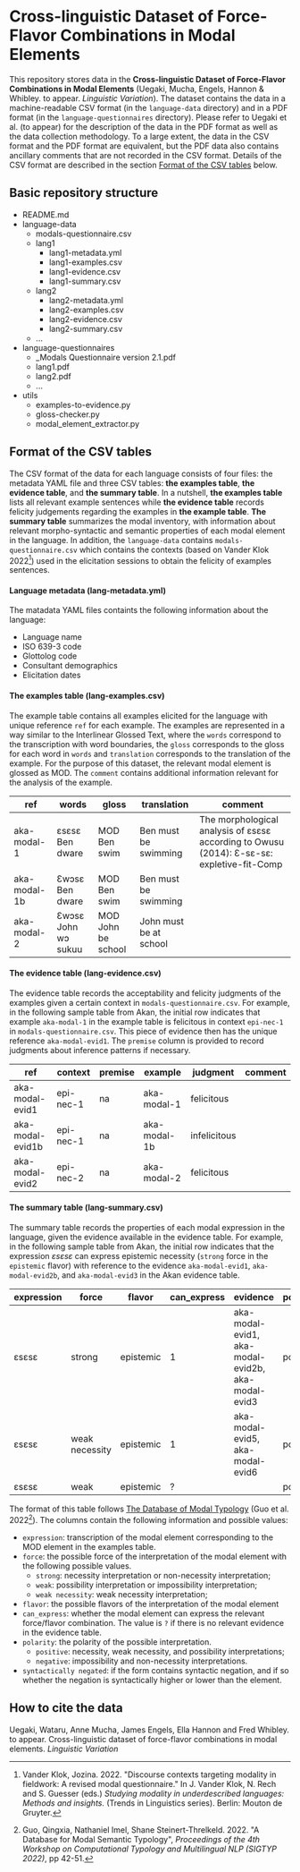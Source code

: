 # Cross-linguistic Dataset of Force-Flavor Combinations in Modal Elements

This repository stores data in the **Cross-linguistic Dataset of Force-Flavor Combinations in Modal Elements**
(Uegaki, Mucha, Engels, Hannon & Whibley. to appear. _Linguistic Variation_). The dataset contains the data in a machine-readable CSV format (in the `language-data` directory) and in a PDF format (in the `language-questionnaires` directory). Please refer to Uegaki et al. (to appear) for the description of the data in the PDF format as well as the data collection methodology. To a large extent, the data in the CSV format and the PDF format are equivalent, but the PDF data also contains ancillary comments that are not recorded in the CSV format. Details of the CSV format are described in the section [Format of the CSV tables](#Format-of-the-CSV-tables) below.

## Basic repository structure

- README.md
- language-data
    - modals-questionnaire.csv 
    - lang1
        - lang1-metadata.yml
        - lang1-examples.csv
        - lang1-evidence.csv
        - lang1-summary.csv
    - lang2
        - lang2-metadata.yml
        - lang2-examples.csv
        - lang2-evidence.csv
        - lang2-summary.csv
    - ...
- language-questionnaires
    - _Modals Questionnaire version 2.1.pdf
    - lang1.pdf
    - lang2.pdf
    - ...
- utils
    - examples-to-evidence.py
    - gloss-checker.py
    - modal_element_extractor.py

## Format of the CSV tables

The CSV format of the data for each language consists of four files: the metadata YAML file and three CSV tables: **the examples table**, **the evidence table**, and **the summary table**. In a nutshell, **the examples table** lists all relevant example sentences while **the evidence table** records felicity judgements regarding the examples in **the example table**. **The summary table** summarizes the modal inventory, with information about relevant morpho-syntactic and semantic properties of each modal element in the language. In addition, the `language-data` contains `modals-questionnaire.csv` which contains the contexts (based on Vander Klok 2022[^1]) used in the elicitation sessions to obtain the felicity of examples sentences. 

[^1]: Vander Klok, Jozina. 2022. "Discourse contexts targeting modality in fieldwork: A revised modal questionnaire." In J. Vander Klok, N. Rech and S. Guesser (eds.) _Studying modality in underdescribed languages: Methods and insights._ (Trends in Linguistics series). Berlin: Mouton de Gruyter.

#### Language metadata (lang-metadata.yml)

The matadata YAML files containts the following information about the language:

- Language name
- ISO 639-3 code
- Glottolog code
- Consultant demographics
- Elicitation dates

#### The examples table (lang-examples.csv)

The example table contains all examples elicited for the language with unique reference `ref` for each example. 
The examples are represented in a way similar to the Interlinear Glossed Text, where the `words` correspond to the transcription with word boundaries, the `gloss` corresponds to the gloss for each word in `words` and `translation`
corresponds to the translation of the example. For the purpose of this dataset, the relevant modal element is glossed as MOD. The `comment` contains additional information relevant for the analysis of the example. 

| ref |	words	| gloss	| translation |	comment |
| ----------- | ----------- | ----------- | ----------- | ----------- |
| aka-modal-1 | ɛsɛsɛ Ben dware	| MOD Ben swim	| Ben must be swimming	| The morphological analysis of ɛsɛsɛ according to Owusu (2014): Ɛ-sɛ-sɛ: expletive-fit-Comp |
| aka-modal-1b	| Ɛwɔsɛ Ben dware	| MOD Ben swim	| Ben must be swimming	|
| aka-modal-2	| Ɛwɔsɛ John wɔ sukuu |	MOD John be school | John must be at school	|

#### The evidence table (lang-evidence.csv)

The evidence table records the acceptability and felicity judgments of the examples given a certain context in `modals-questionnaire.csv`. For example, in the following sample table from Akan, the initial row indicates that example `aka-modal-1` in the example table is felicitous in context `epi-nec-1` in `modals-questionnaire.csv`. This piece of evidence then has the unique reference `aka-modal-evid1`. The `premise` column is provided to record judgments about inference patterns if necessary. 

| ref | context	| premise	| example	| judgment	| comment	|
| ----------- | ----------- | ----------- | ----------- | ----------- | ----------- | 
| aka-modal-evid1 |	epi-nec-1 | na	| aka-modal-1	| felicitous	|
| aka-modal-evid1b	| epi-nec-1	| na	| aka-modal-1b	| infelicitous	|
| aka-modal-evid2	| epi-nec-2	| na	| aka-modal-2	| felicitous |

#### The summary table  (lang-summary.csv)

The summary table records the properties of each modal expression in the language, given the evidence available in the evidence table. For example, in the following sample table from Akan, the initial row indicates that the expression _ɛsɛsɛ_ can express epistemic necessity (`strong` force in the `epistemic` flavor) with reference to the evidence `aka-modal-evid1`, `aka-modal-evid2b`, and `aka-modal-evid3` in the Akan evidence table. 

| expression | force | flavor | can_express	| evidence	| polarity	| syntactically_negated	| full_form	| notes	|
| ----------- | ----------- | ----------- | ----------- | ----------- | ----------- | ----------- | ----------- | ----------- | 
| ɛsɛsɛ	| strong	| epistemic	| 1	| aka-modal-evid1, aka-modal-evid2b, aka-modal-evid3	| positive	| no	| ɛsɛsɛ		|
| ɛsɛsɛ	| weak necessity	| epistemic	| 1	| aka-modal-evid5, aka-modal-evid6	| positive	| no	| ɛsɛsɛ	|
| ɛsɛsɛ	| weak	| epistemic	| ?		|| positive	| no	| ɛsɛsɛ	|

The format of this table follows [The Database of Modal Typology](https://github.com/CLMBRs/modal-typology) (Guo et al. 2022[^2]). The columns contain the following information and possible values: 

- `expression`: transcription of the modal element corresponding to the MOD element in the examples table.
- `force`: the possible force of the interpretation of the modal element with the following possible values.
    - `strong`: necessity interpretation or non-necessity interpretation;
    - `weak`: possibility interpretation or impossibility interpretation;
    - `weak necessity`: weak necessity interpretation;
- `flavor`: the possible flavors of the interpretation of the modal element
- `can_express`: whether the modal element can express the relevant force/flavor combination. The value is `?` if there is no relevant evidence in the evidence table.
- `polarity`: the polarity of the possible interpretation.
    -  `positive`: necessity, weak necessity, and possibility interpretations;
    -  `negative`: impossibility and non-necessity interpretations.
- `syntactically negated`: if the form contains syntactic negation, and if so whether the negation is syntactically higher or lower than the element. 


[^2]: Guo, Qingxia, Nathaniel Imel, Shane Steinert-Threlkeld. 2022. "A Database for Modal Semantic Typology", _Proceedings of the 4th Workshop on Computational Typology and Multilingual NLP (SIGTYP 2022)_, pp 42-51.

## How to cite the data

Uegaki, Wataru, Anne Mucha, James Engels, Ella Hannon and Fred Whibley. to appear. Cross-linguistic dataset of force-flavor combinations in modal elements. _Linguistic Variation_
